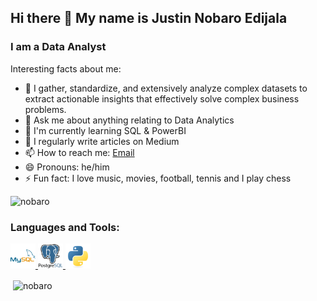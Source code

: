 ## Hi there 👋 My name is Justin Nobaro Edijala
### **I am a Data Analyst**
Interesting facts about me:
- 🔭 I gather, standardize, and extensively analyze complex datasets to extract actionable insights that effectively solve complex business problems.
- 💬 Ask me about anything relating to Data Analytics
- 🌱 I'm currently learning SQL & PowerBI
- 📝 I regularly write articles on Medium
- 📫 How to reach me: [Email](justinedijala@yahoo.com)
- 😄 Pronouns: he/him
- ⚡ Fun fact: I love music, movies, football, tennis and I play chess
<!--
**nobaro/nobaro** is a ✨ _special_ ✨ repository because its `README.md` (this file) appears on your GitHub profile.

Here are some ideas to get you started:

- I’m currently working on ...
- 👯 I’m looking to collaborate on ...
- 🤔 I’m looking for help with ...
- ⚡ Fun fact: ...
-->
<p align="left"> <img src="https://komarev.com/ghpvc/?username=nobaro&label=Profile%20views&color=0e75b6&style=flat" alt="nobaro" /> </p>

<h3 align="left">Languages and Tools:</h3>
<p align="left"> <a href="https://www.mysql.com/" target="_blank" rel="noreferrer"> <img src="https://raw.githubusercontent.com/devicons/devicon/master/icons/mysql/mysql-original-wordmark.svg" alt="mysql" width="40" height="40"/> </a> <a href="https://www.postgresql.org" target="_blank" rel="noreferrer"> <img src="https://raw.githubusercontent.com/devicons/devicon/master/icons/postgresql/postgresql-original-wordmark.svg" alt="postgresql" width="40" height="40"/> </a> <a href="https://www.python.org" target="_blank" rel="noreferrer"> <img src="https://raw.githubusercontent.com/devicons/devicon/master/icons/python/python-original.svg" alt="python" width="40" height="40"/> </a> </p>

<p>&nbsp;<img align="center" src="https://github-readme-stats.vercel.app/api?username=nobaro&show_icons=true&locale=en" alt="nobaro" /></p>

